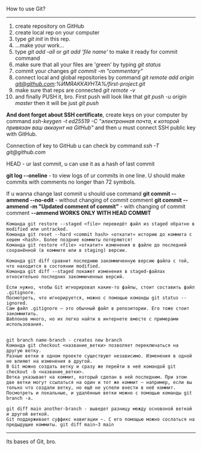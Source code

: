 How to use Git?

----

1. create repository on GitHub
2. create local rep on your computer
3. type _git init_ in this rep.
4. ...make your work...
5. type _git add -all_ or _git add 'file name'_ to make it ready for commit command
6. make sure that all your files are 'green' by typing _git status_
7. commit your changes _git commit -m "commentary"_
8. connect local and global repositories by command _git remote add origin git@github.com:%ИМЯАККАУНТА%/first-project.git_
9. make sure that reps are connected _git remote -v_
10. and finally PUSH it, bro. First push will look like that _git push -u origin master_ then it will be just _git push_

**And dont forget about SSH certificate**, create keys on your computer by command _ssh-keygen -t ed25519 -C "электронная почта, к которой привязан ваш аккаунт на GitHub"_ and then u must connect SSH public key with GitHub.

Connection of key to GitHub u can check by command _ssh -T git@github.com_

HEAD - ur last commit, u can use it as a hash of last commit

**git log --oneline** - to view logs of ur commits in one line. 
U should make commits with comments no longer than 72 symbols.


If u wanna change last commit u should use command
**git commit --ammend --no-edit** - without changing of commit comment
**git commit --ammend -m "Updated comment of commit"** - with changing of commit comment
**--ammend WORKS ONLY WITH HEAD COMMIT**

    Команда git restore --staged <file> переведёт файл из staged обратно в modified или untracked.
    Команда git reset --hard <commit hash> «откатит» историю до коммита с хешем <hash>. Более поздние коммиты потеряются!
    Команда git restore <file> «откатит» изменения в файле до последней сохранённой (в коммите или в staging) версии.

    Команда git diff сравнит последнюю закоммиченную версию файла с той, что находится в состоянии modified.
    Команда git diff --staged покажет изменения в staged-файлах относительно последних закоммиченных версий.

    Если нужно, чтобы Git игнорировал какие-то файлы, стоит составить файл .gitignore.
    Посмотреть, что игнорируется, можно с помощью команды git status --ignored.
    Сам файл .gitignore — это обычный файл в репозитории. Его тоже стоит закоммитить.
    Шаблонов много, но их легко найти в интернете вместе с примерами использования.


    git branch name-branch - creates new branch
    Команда git checkout <название_ветки> позволяет переключаться на другую ветку.
    Разные ветки в одном проекте существуют независимо. Изменения в одной не влияют на изменения в другой.
    В Git можно создать ветку и сразу же перейти в неё командой git checkout -b <название_ветки>.
    Ветка указывает на коммит, который сделан в ней последним. При этом две ветки могут ссылаться на один и тот же коммит — например, если вы только что создали ветку, но ещё не успели внести в неё коммит.
    Посмотреть и локальные, и удалённые ветки можно с помощью команды git branch -a.

    git diff main another-branch - выведет разницу между основоной веткой и другой веткой.
    Git поддерживает суффикс навигации ~. С его помощью можно сослаться на предыдущие коммиты. git diff main~3 main


----

Its bases of Git, bro. 

